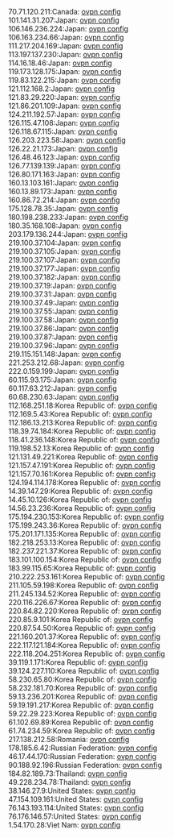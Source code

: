 70.71.120.211:Canada: [ovpn config](vpn/70_71_120_211.ovpn)  
101.141.31.207:Japan: [ovpn config](vpn/101_141_31_207.ovpn)  
106.146.236.224:Japan: [ovpn config](vpn/106_146_236_224.ovpn)  
106.163.234.66:Japan: [ovpn config](vpn/106_163_234_66.ovpn)  
111.217.204.169:Japan: [ovpn config](vpn/111_217_204_169.ovpn)  
113.197.137.230:Japan: [ovpn config](vpn/113_197_137_230.ovpn)  
114.16.18.46:Japan: [ovpn config](vpn/114_16_18_46.ovpn)  
119.173.128.175:Japan: [ovpn config](vpn/119_173_128_175.ovpn)  
119.83.122.215:Japan: [ovpn config](vpn/119_83_122_215.ovpn)  
121.112.168.2:Japan: [ovpn config](vpn/121_112_168_2.ovpn)  
121.83.29.220:Japan: [ovpn config](vpn/121_83_29_220.ovpn)  
121.86.201.109:Japan: [ovpn config](vpn/121_86_201_109.ovpn)  
124.211.192.57:Japan: [ovpn config](vpn/124_211_192_57.ovpn)  
126.115.47.108:Japan: [ovpn config](vpn/126_115_47_108.ovpn)  
126.118.67.115:Japan: [ovpn config](vpn/126_118_67_115.ovpn)  
126.203.223.58:Japan: [ovpn config](vpn/126_203_223_58.ovpn)  
126.22.21.173:Japan: [ovpn config](vpn/126_22_21_173.ovpn)  
126.48.46.123:Japan: [ovpn config](vpn/126_48_46_123.ovpn)  
126.77.139.139:Japan: [ovpn config](vpn/126_77_139_139.ovpn)  
126.80.171.163:Japan: [ovpn config](vpn/126_80_171_163.ovpn)  
160.13.103.161:Japan: [ovpn config](vpn/160_13_103_161.ovpn)  
160.13.89.173:Japan: [ovpn config](vpn/160_13_89_173.ovpn)  
160.86.72.214:Japan: [ovpn config](vpn/160_86_72_214.ovpn)  
175.128.78.35:Japan: [ovpn config](vpn/175_128_78_35.ovpn)  
180.198.238.233:Japan: [ovpn config](vpn/180_198_238_233.ovpn)  
180.35.168.108:Japan: [ovpn config](vpn/180_35_168_108.ovpn)  
203.179.136.244:Japan: [ovpn config](vpn/203_179_136_244.ovpn)  
219.100.37.104:Japan: [ovpn config](vpn/219_100_37_104.ovpn)  
219.100.37.105:Japan: [ovpn config](vpn/219_100_37_105.ovpn)  
219.100.37.107:Japan: [ovpn config](vpn/219_100_37_107.ovpn)  
219.100.37.177:Japan: [ovpn config](vpn/219_100_37_177.ovpn)  
219.100.37.182:Japan: [ovpn config](vpn/219_100_37_182.ovpn)  
219.100.37.19:Japan: [ovpn config](vpn/219_100_37_19.ovpn)  
219.100.37.31:Japan: [ovpn config](vpn/219_100_37_31.ovpn)  
219.100.37.49:Japan: [ovpn config](vpn/219_100_37_49.ovpn)  
219.100.37.55:Japan: [ovpn config](vpn/219_100_37_55.ovpn)  
219.100.37.58:Japan: [ovpn config](vpn/219_100_37_58.ovpn)  
219.100.37.86:Japan: [ovpn config](vpn/219_100_37_86.ovpn)  
219.100.37.87:Japan: [ovpn config](vpn/219_100_37_87.ovpn)  
219.100.37.96:Japan: [ovpn config](vpn/219_100_37_96.ovpn)  
219.115.151.148:Japan: [ovpn config](vpn/219_115_151_148.ovpn)  
221.253.212.68:Japan: [ovpn config](vpn/221_253_212_68.ovpn)  
222.0.159.199:Japan: [ovpn config](vpn/222_0_159_199.ovpn)  
60.115.93.175:Japan: [ovpn config](vpn/60_115_93_175.ovpn)  
60.117.63.212:Japan: [ovpn config](vpn/60_117_63_212.ovpn)  
60.68.230.63:Japan: [ovpn config](vpn/60_68_230_63.ovpn)  
112.168.251.18:Korea Republic of: [ovpn config](vpn/112_168_251_18.ovpn)  
112.169.5.43:Korea Republic of: [ovpn config](vpn/112_169_5_43.ovpn)  
112.186.13.213:Korea Republic of: [ovpn config](vpn/112_186_13_213.ovpn)  
118.39.74.184:Korea Republic of: [ovpn config](vpn/118_39_74_184.ovpn)  
118.41.236.148:Korea Republic of: [ovpn config](vpn/118_41_236_148.ovpn)  
119.198.52.13:Korea Republic of: [ovpn config](vpn/119_198_52_13.ovpn)  
121.131.49.221:Korea Republic of: [ovpn config](vpn/121_131_49_221.ovpn)  
121.157.47.191:Korea Republic of: [ovpn config](vpn/121_157_47_191.ovpn)  
121.157.70.161:Korea Republic of: [ovpn config](vpn/121_157_70_161.ovpn)  
124.194.114.178:Korea Republic of: [ovpn config](vpn/124_194_114_178.ovpn)  
14.39.147.29:Korea Republic of: [ovpn config](vpn/14_39_147_29.ovpn)  
14.45.10.126:Korea Republic of: [ovpn config](vpn/14_45_10_126.ovpn)  
14.56.23.236:Korea Republic of: [ovpn config](vpn/14_56_23_236.ovpn)  
175.194.230.153:Korea Republic of: [ovpn config](vpn/175_194_230_153.ovpn)  
175.199.243.36:Korea Republic of: [ovpn config](vpn/175_199_243_36.ovpn)  
175.201.171.135:Korea Republic of: [ovpn config](vpn/175_201_171_135.ovpn)  
182.218.253.13:Korea Republic of: [ovpn config](vpn/182_218_253_13.ovpn)  
182.237.221.37:Korea Republic of: [ovpn config](vpn/182_237_221_37.ovpn)  
183.101.100.154:Korea Republic of: [ovpn config](vpn/183_101_100_154.ovpn)  
183.99.115.65:Korea Republic of: [ovpn config](vpn/183_99_115_65.ovpn)  
210.222.253.161:Korea Republic of: [ovpn config](vpn/210_222_253_161.ovpn)  
211.105.59.198:Korea Republic of: [ovpn config](vpn/211_105_59_198.ovpn)  
211.245.134.52:Korea Republic of: [ovpn config](vpn/211_245_134_52.ovpn)  
220.116.226.67:Korea Republic of: [ovpn config](vpn/220_116_226_67.ovpn)  
220.84.82.220:Korea Republic of: [ovpn config](vpn/220_84_82_220.ovpn)  
220.85.9.101:Korea Republic of: [ovpn config](vpn/220_85_9_101.ovpn)  
220.87.54.50:Korea Republic of: [ovpn config](vpn/220_87_54_50.ovpn)  
221.160.201.37:Korea Republic of: [ovpn config](vpn/221_160_201_37.ovpn)  
222.117.121.184:Korea Republic of: [ovpn config](vpn/222_117_121_184.ovpn)  
222.118.204.251:Korea Republic of: [ovpn config](vpn/222_118_204_251.ovpn)  
39.119.1.171:Korea Republic of: [ovpn config](vpn/39_119_1_171.ovpn)  
39.124.227.110:Korea Republic of: [ovpn config](vpn/39_124_227_110.ovpn)  
58.230.65.80:Korea Republic of: [ovpn config](vpn/58_230_65_80.ovpn)  
58.232.181.70:Korea Republic of: [ovpn config](vpn/58_232_181_70.ovpn)  
59.13.236.201:Korea Republic of: [ovpn config](vpn/59_13_236_201.ovpn)  
59.19.191.217:Korea Republic of: [ovpn config](vpn/59_19_191_217.ovpn)  
59.22.29.223:Korea Republic of: [ovpn config](vpn/59_22_29_223.ovpn)  
61.102.69.89:Korea Republic of: [ovpn config](vpn/61_102_69_89.ovpn)  
61.74.234.59:Korea Republic of: [ovpn config](vpn/61_74_234_59.ovpn)  
217.138.212.58:Romania: [ovpn config](vpn/217_138_212_58.ovpn)  
178.185.6.42:Russian Federation: [ovpn config](vpn/178_185_6_42.ovpn)  
46.17.44.170:Russian Federation: [ovpn config](vpn/46_17_44_170.ovpn)  
90.188.92.196:Russian Federation: [ovpn config](vpn/90_188_92_196.ovpn)  
184.82.189.73:Thailand: [ovpn config](vpn/184_82_189_73.ovpn)  
49.228.234.78:Thailand: [ovpn config](vpn/49_228_234_78.ovpn)  
38.146.27.9:United States: [ovpn config](vpn/38_146_27_9.ovpn)  
47.154.109.161:United States: [ovpn config](vpn/47_154_109_161.ovpn)  
76.143.193.114:United States: [ovpn config](vpn/76_143_193_114.ovpn)  
76.176.146.57:United States: [ovpn config](vpn/76_176_146_57.ovpn)  
1.54.170.28:Viet Nam: [ovpn config](vpn/1_54_170_28.ovpn)  
